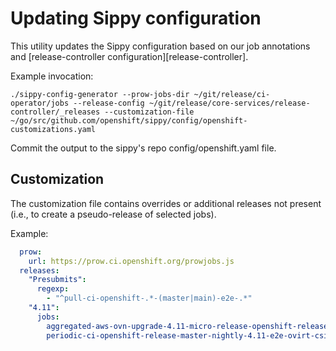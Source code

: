 # Updating Sippy configuration

This utility updates the Sippy configuration based on our job annotations and [release-controller configuration][release-controller].

Example invocation:

```
./sippy-config-generator --prow-jobs-dir ~/git/release/ci-operator/jobs --release-config ~/git/release/core-services/release-controller/_releases --customization-file ~/go/src/github.com/openshift/sippy/config/openshift-customizations.yaml
```

Commit the output to the sippy's repo config/openshift.yaml file.

## Customization

The customization file contains overrides or additional releases not
present (i.e., to create a pseudo-release of selected jobs).


Example:

```yaml
  prow:
    url: https://prow.ci.openshift.org/prowjobs.js
  releases:
    "Presubmits":
      regexp:
        - "^pull-ci-openshift-.*-(master|main)-e2e-.*"
    "4.11":
      jobs:
        aggregated-aws-ovn-upgrade-4.11-micro-release-openshift-release-analysis-aggregator: false
        periodic-ci-openshift-release-master-nightly-4.11-e2e-ovirt-csi: false
```
